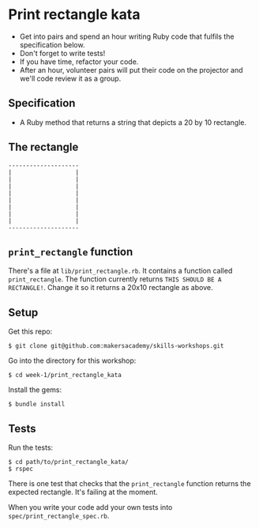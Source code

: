 # Print rectangle kata

* Get into pairs and spend an hour writing Ruby code that fulfils the specification below.
* Don't forget to write tests!
* If you have time, refactor your code.
* After an hour, volunteer pairs will put their code on the projector and we'll code review it as a group.

## Specification

* A Ruby method that returns a string that depicts a 20 by 10 rectangle.

## The rectangle

```
--------------------
|                  |
|                  |
|                  |
|                  |
|                  |
|                  |
|                  |
|                  |
--------------------
```

## `print_rectangle` function

There's a file at `lib/print_rectangle.rb`.  It contains a function called `print_rectangle`.  The function currently returns `THIS SHOULD BE A RECTANGLE!`.  Change it so it returns a 20x10 rectangle as above.

## Setup

Get this repo:

    $ git clone git@github.com:makersacademy/skills-workshops.git

Go into the directory for this workshop:

    $ cd week-1/print_rectangle_kata

Install the gems:

    $ bundle install

## Tests

Run the tests:

    $ cd path/to/print_rectangle_kata/
    $ rspec

There is one test that checks that the `print_rectangle` function returns the expected rectangle.  It's failing at the moment.

When you write your code add your own tests into `spec/print_rectangle_spec.rb`.
